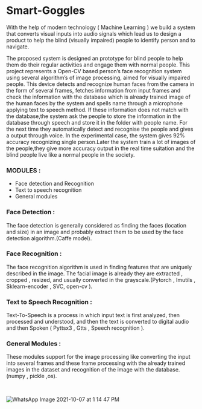 # Smart-Goggles

With the help of modern technology ( Machine Learning ) we build a system that converts visual inputs into audio signals which lead us to design a product to help the blind (visually impaired) people to identify person and to navigate.

The proposed system is designed an prototype for blind people to help them do their regular activities and engage them with normal people. This project represents a Open-CV 
based person’s face recognition system using several algorithm’s of image processing, aimed for visually impaired people. This device detects and recognize human faces from 
the camera in the form of several frames, fetches information from input frames and check the information with the database which is already trained image of the human faces 
by the system and spells name through a microphone applying text to speech method. If these information does not match with the database,the system ask the people to store the information in the database through speech and store it in the folder with people name. For the next time they automatically detect and recognise the people and gives a output through voice. In the experimental case, the system gives 92% accuracy recognizing single person.Later the system train a lot of images of the people,they give more accuracy
output in the real time suitation and the blind people live like a normal people in the society.

### **MODULES :**
- Face detection and Recognition
- Text to speech recognition
- General modules

### **Face Detection :** 
The face detection is generally considered as finding the faces (location and size) in an image and probably extract them to be used by the face detection algorithm.(Caffe model).

### **Face Recognition :** 
The face recognition algorithm is used in finding features that are uniquely described in the image. The facial image is already they are extracted , cropped , resized, and usually converted in the grayscale.(Pytorch , Imutils , Sklearn-encoder , SVC, open-cv ).

### **Text to Speech Recognition :**
Text-To-Speech is a process in which input text is first analyzed, then processed and understood, and then the text is converted to digital audio and then
Spoken ( Pyttsx3 , Gtts , Speech recognition ).

### **General Modules :**
These modules support for the image processing like converting the input into several frames and these frame processing with the already trained images in the
dataset and recognition of the image with the database. (numpy , pickle ,os).

<p>&nbsp;</p>

![WhatsApp Image 2021-10-07 at 1 14 47 PM](https://user-images.githubusercontent.com/55402034/136341755-0858f726-704f-4327-889f-6651b110e9ad.jpeg)


